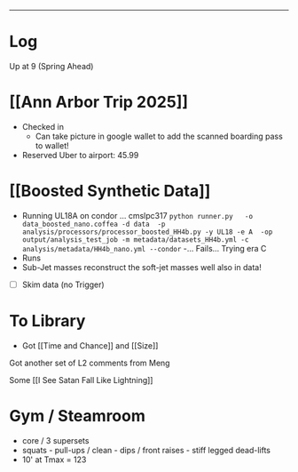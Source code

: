 


---

# Log

Up at 9 (Spring Ahead)

# [[Ann Arbor Trip 2025]]
- Checked in
	- Can take picture in google wallet to add the scanned boarding pass to wallet! 
- Reserved Uber to airport:  45.99


# [[Boosted Synthetic Data]]
- Running UL18A on condor ... cmslpc317
	`python runner.py   -o data_boosted_nano.coffea -d data  -p analysis/processors/processor_boosted_HH4b.py -y UL18 -e A  -op output/analysis_test_job -m metadata/datasets_HH4b.yml -c analysis/metadata/HH4b_nano.yml --condor`
-... Fails... Trying era C
- Runs
- Sub-Jet masses reconstruct the soft-jet masses well also in data!
- [ ] Skim data (no Trigger)


# To Library
- Got [[Time and Chance]] and [[Size]] 

Got another set of L2 comments from Meng

Some [[I See Satan Fall Like Lightning]]

# Gym / Steamroom
- core / 3 supersets
- squats - pull-ups / clean - dips / front raises - stiff legged dead-lifts
- 10' at Tmax = 123






